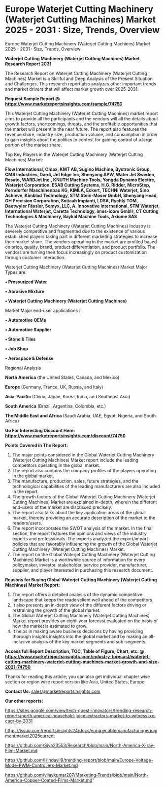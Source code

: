 # Europe Waterjet Cutting Machinery (Waterjet Cutting Machines) Market 2025 - 2031 : Size, Trends, Overview
Europe Waterjet Cutting Machinery (Waterjet Cutting Machines) Market 2025 - 2031 : Size, Trends, Overview

<strong>Waterjet Cutting Machinery (Waterjet Cutting Machines) Market Research Report 2031</strong>

The Research Report on Waterjet Cutting Machinery (Waterjet Cutting Machines) Market is a Skillful and Deep Analysis of the Present Situation and Challenges. This research report also analyzes other important trends and market drivers that will affect market growth over 2025-2031.

<strong>Request Sample Report @ <a href=https://www.marketreportsinsights.com/sample/74750>https://www.marketreportsinsights.com/sample/74750</a></strong>

This Waterjet Cutting Machinery (Waterjet Cutting Machines) market report aims to provide all the participants and the vendors will all the details about growth factors, shortcomings, threats, and the profitable opportunities that the market will present in the near future. The report also features the revenue share, industry size, production volume, and consumption in order to gain insights about the politics to contest for gaining control of a large portion of the market share.

Top Key Players in the Waterjet Cutting Machinery (Waterjet Cutting Machines) Market:

<strong>Flow International, Omax, KMT AB, Sugino Machine, Bystronic Group, CMS Industries, Dardi, Jet Edge Inc, Shenyang APW, Water Jet Sweden, Resato, WARDJet Inc., KNUTH Machine Tools, Yongda Dynamo Electirc, Waterjet Corporation, ESAB Cutting Systems, H.G. Ridder, MicroStep, Perndorfer Maschinenbau KG, KIMLA, Eckert, TECHNI Waterjet, Sino Achieve, Kimblad Technology, STM Stein-Moser GmbH, Shenyang Head, OH Precision Corporation, Soitaab Impianti, LDSA, Rychlý TOM, Daetwyler Fässler, Semyx, LLC, A. Innovative International, STM Waterjet, International Waterjet, Caretta Technology, imes-icore GmbH, CT Cutting Technologies & Machinery, Baykal Machine Tools, Axiome SAS</strong>

The Waterjet Cutting Machinery (Waterjet Cutting Machines) Industry is severely competitive and fragmented due to the existence of various established players taking part in different marketing strategies to increase their market share. The vendors operating in the market are profiled based on price, quality, brand, product differentiation, and product portfolio. The vendors are turning their focus increasingly on product customization through customer interaction.

Waterjet Cutting Machinery (Waterjet Cutting Machines) Market Major Types are:

<strong>• Pressurized Water

• Abrasive Mixture

• Waterjet Cutting Machinery (Waterjet Cutting Machines)</strong>

Market Major end-user applications :

<strong>• Automotive OEMs

• Automotive Supplier

• Stone & Tiles

• Job Shop

• Aerospace & Defense</strong>

Regional Analysis

</u><strong><b>North America</b></strong> (the United States, Canada, and Mexico)

<strong><b>Europe </b></strong>(Germany, France, UK, Russia, and Italy)

<strong><b>Asia-Pacific</b></strong> (China, Japan, Korea, India, and Southeast Asia)

<strong><b>South America</b></strong> (Brazil, Argentina, Colombia, etc.)

<strong><b>The Middle East and Africa</b></strong> (Saudi Arabia, UAE, Egypt, Nigeria, and South Africa)

<strong>Go For Interesting Discount Here: <a href=https://www.marketreportsinsights.com/discount/74750>https://www.marketreportsinsights.com/discount/74750</a></strong>

<strong>Points Covered in The Report:</strong>
<ol>
  <li>The major points considered in the Global Waterjet Cutting Machinery (Waterjet Cutting Machines) Market report include the leading competitors operating in the global market.</li>
  <li>The report also contains the company profiles of the players operating in the global market.</li>
  <li>The manufacture, production, sales, future strategies, and the technological capabilities of the leading manufacturers are also included in the report.</li>
  <li>The growth factors of the Global Waterjet Cutting Machinery (Waterjet Cutting Machines) Market are explained in-depth, wherein the different end-users of the market are discussed precisely.</li>
  <li>The report also talks about the key application areas of the global market, thereby providing an accurate description of the market to the readers/users.</li>
  <li>The report incorporates the SWOT analysis of the market. In the final section, the report features the opinions and views of the industry experts and professionals. The experts analyzed the export/import policies that are favorably influencing the growth of the Global Waterjet Cutting Machinery (Waterjet Cutting Machines) Market.</li>
  <li>The report on the Global Waterjet Cutting Machinery (Waterjet Cutting Machines) Market is a worthwhile source of information for every policymaker, investor, stakeholder, service provider, manufacturer, supplier, and player interested in purchasing this research document.</li>
</ol>
<strong>Reasons for Buying Global Waterjet Cutting Machinery (Waterjet Cutting Machines) Market Report:</strong>

<ol>
  <li>The report offers a detailed analysis of the dynamic competitive landscape that keeps the reader/client well ahead of the competitors.</li>
  <li>It also presents an in-depth view of the different factors driving or restraining the growth of the global market.</li>
  <li>The Global Waterjet Cutting Machinery (Waterjet Cutting Machines) Market report provides an eight-year forecast evaluated on the basis of how the market is estimated to grow.</li>
  <li>It helps in making aware business decisions by having providing thorough insights insights into the global market and by making an all-inclusive analysis of the key market segments and sub-segments.</li>
</ol>
<strong>Access full Report Description, TOC, Table of Figure, Chart, etc. @ <a href=https://www.marketreportsinsights.com/industry-forecast/waterjet-cutting-machinery-waterjet-cutting-machines-market-growth-and-size-2021-74750>https://www.marketreportsinsights.com/industry-forecast/waterjet-cutting-machinery-waterjet-cutting-machines-market-growth-and-size-2021-74750</a></strong>


Thanks for reading this article; you can also get individual chapter wise section or region wise report version like Asia, United States, Europe.

<strong>Contact Us:</strong>
sales@marketreportsinsights.com

<strong>Our other reports:</strong>

<a href=https://sites.google.com/view/tech-quest-innovators/trending-research-reports/north-america-household-juice-extractors-market-to-witness-xx-cagr-by-2031>https://sites.google.com/view/tech-quest-innovators/trending-research-reports/north-america-household-juice-extractors-market-to-witness-xx-cagr-by-2031</a>

<a href=https://issuu.com/reportsinsights24/docs/europecablemanufacturingequipmentmarket2025current>https://issuu.com/reportsinsights24/docs/europecablemanufacturingequipmentmarket2025current</a>

<a href=https://github.com/Siya23553/Research/blob/main/North-America-X-ray-Film-Market.md>https://github.com/Siya23553/Research/blob/main/North-America-X-ray-Film-Market.md</a>

<a href=https://github.com/Hindavii9/trending-report/blob/main/Europe-Voltage-Mode-PWM-Controllers-Market.md>https://github.com/Hindavii9/trending-report/blob/main/Europe-Voltage-Mode-PWM-Controllers-Market.md</a>

<a href=https://github.com/vijaykumar207/Marketing-Trends/blob/main/North-America-Copper-Coated-Films-Market.md>https://github.com/vijaykumar207/Marketing-Trends/blob/main/North-America-Copper-Coated-Films-Market.md</a>"
